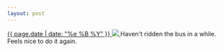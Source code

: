 ```yaml
---
layout: post
---
```


<p>
  <a href="/240">
    <time>{{ page.date | date: "%e %B %Y" }}</time>
    <img src="{{ site.assets_url }}/240.jpg">
  </a>
  Haven't ridden the bus in a while. Feels nice to do it again.
</p>
